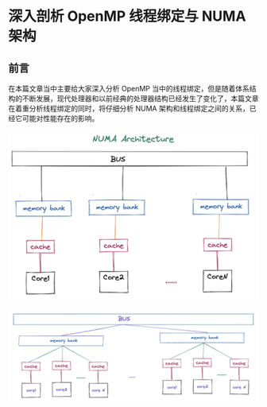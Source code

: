 # 深入剖析 OpenMP 线程绑定与 NUMA 架构

## 前言

在本篇文章当中主要给大家深入分析 OpenMP 当中的线程绑定，但是随着体系结构的不断发展，现代处理器和以前经典的处理器结构已经发生了变化了，本篇文章在着重分析线程绑定的同时，将仔细分析 NUMA 架构和线程绑定之间的关系，已经它可能对性能存在的影响。

![](../images/08.png)



![](../images/09.png)